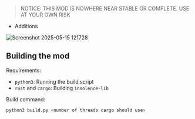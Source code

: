 > NOTICE: THIS MOD IS NOWHERE NEAR STABLE OR COMPLETE. USE AT YOUR OWN RISK

- Additions

![Screenshot 2025-05-15 121728](https://github.com/user-attachments/assets/02322515-7c86-45f7-acec-efd7d572ae34)

## Building the mod

Requirements:

- `python3`: Running the build script
- `rust` and `cargo`: Building `insolence-lib`

Build command:

```sh
python3 build.py <number of threads cargo should use>
```

